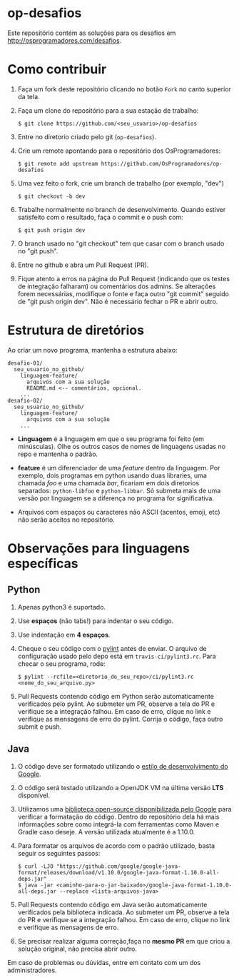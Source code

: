 # op-desafios

Este repositório contém as soluções para os desafios em http://osprogramadores.com/desafios.

# Como contribuir

1. Faça um fork deste repositório clicando no botão `Fork` no canto superior da tela.
1. Faça um clone do repositório para a sua estação de trabalho:
   ```
   $ git clone https://github.com/<seu_usuario>/op-desafios
   ```
1. Entre no diretorio criado pelo git (`op-desafios`).

1. Crie um remote apontando para o repositório dos OsProgramadores:

   ```
   $ git remote add upstream https://github.com/OsProgramadores/op-desafios
   ```

1. Uma vez feito o fork, crie um branch de trabalho (por exemplo, "dev")

   ```
   $ git checkout -b dev
   ```

1. Trabalhe normalmente no branch de desenvolvimento. Quando estiver satisfeito com o resultado, faça o commit e o push com:

   ```
   $ git push origin dev
   ```

1. O branch usado no "git checkout" tem que casar com o branch usado no "git push".

1. Entre no github e abra um Pull Request (PR).

1. Fique atento a erros na página do Pull Request (indicando que os testes de integração falharam) ou comentários dos admins. Se alterações forem necessárias, modifique o fonte e faça outro "git commit" seguido de "git push origin dev". Não é necessário fechar o PR e abrir outro.

# Estrutura de diretórios

Ao criar um novo programa, mantenha a estrutura abaixo:

```
desafio-01/
  seu_usuario_no_github/
    linguagem-feature/
      arquivos com a sua solução
      README.md <-- comentários, opcional.
    ...
desafio-02/
  seu_usuario_no_github/
    linguagem-feature/
      arquivos com a sua solução
    ...
```

* **Linguagem** é a linguagem em que o seu programa foi feito (em minúsculas). Olhe os outros casos de nomes de linguagens usadas no repo e mantenha o padrão.

* **feature** é um diferenciador de uma _feature_ dentro da linguagem. Por exemplo, dois programas em python usando duas libraries, uma chamada _foo_ e uma chamada _bar_, ficariam em dois diretorios separados: `python-libfoo` e `python-libbar`. Só submeta mais de uma versão por linguagem se a diferença no programa for significativa.

* Arquivos com espaços ou caracteres não ASCII (acentos, emoji, etc) não serão aceitos no repositório.

# Observações para linguagens específicas

## Python

1. Apenas python3 é suportado.

1. Use **espaços** (não tabs!) para indentar o seu código.

1. Use indentação em **4 espaços**.

1. Cheque o seu código com o [pylint](http://pylint.org) antes de enviar. O arquivo de configuração usado pelo depo está em `travis-ci/pylint3.rc`. Para checar o seu programa, rode:

   ```
   $ pylint --rcfile=<diretorio_do_seu_repo>/ci/pylint3.rc <nome_do_seu_arquivo.py>
   ```

1. Pull Requests contendo código em Python serão automaticamente verificados pelo pylint. Ao submeter um PR, observe a tela do PR e verifique se a integração falhou. Em caso de erro, clique no link e verifique as mensagens de erro do pylint. Corrija o código, faça outro submit e push.

## Java

1. O código deve ser formatado utilizando o [estilo de desenvolvimento do Google](https://google.github.io/styleguide/javaguide.html).

1. O código será testado utilizando a OpenJDK VM na última versão **LTS** disponível.

1. Utilizamos uma [biblioteca open-source disponibilizada pelo Google](https://github.com/google/google-java-format) para verificar a formatação do código. Dentro do repositório dela há mais informações sobre como integrá-la com ferramentas como Maven e Gradle caso deseje. A versão utilizada atualmente é a 1.10.0.

1. Para formatar os arquivos de acordo com o padrão utilizado, basta seguir os seguintes passos:

   ```shell
   $ curl -LJO "https://github.com/google/google-java-format/releases/download/v1.10.0/google-java-format-1.10.0-all-deps.jar"
   $ java -jar <caminho-para-o-jar-baixado>/google-java-format-1.10.0-all-deps.jar --replace <lista-arquivos-java>
   ```

1. Pull Requests contendo código em Java serão automaticamente verificados pela biblioteca indicada. Ao submeter um PR, observe a tela do PR e verifique se a integração falhou. Em caso de erro, clique no link e verifique as mensagens de erro. 

1. Se precisar realizar alguma correção,faça no **mesmo PR** em que criou a solução original, não precisa abrir outro.

Em caso de problemas ou dúvidas, entre em contato com um dos administradores.

